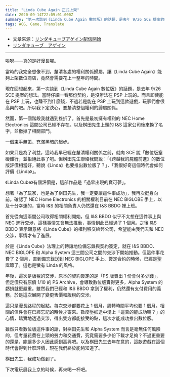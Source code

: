 ```yaml
---
title: "Linda Cube Again 正式上架"
date: 2020-09-14T22:09:01.000Z
summary: "第一次談到《Linda Cube Again 數位版》的話題，是去年 9/26 SCE 提案的想法。當時仔細一看那份契約，是沒辦法在 PSP 上玩的。而且即使能在 PSP 上玩，也賺不到什麼錢，不過若是能在 PSP 上玩到這款遊戲，玩家們會很高興的吧。所以我下定決心，要釐清整個權利的歸屬關係。"
tags: ACG, Game, Translate
---
```


- 文章來源：[リンダキューブアゲイン配信開始](http://www.alfasystem.net/a_m/diary.cgi?date=20080911)
- [リンダキューブ　アゲイン](https://www.jp.playstation.com/software/title/jp9000npji00040_000000000000000001.html)

---

唉呀——真的是好漫長哪。

當時的我完全想像不到，釐清各處的權利關係歸屬，讓《Linda Cube Again》能夠上架數位商店，竟然會需要花上一整年的時間。

現在回想起來，第一次談到《Linda Cube Again 數位版》的話題，是去年 9/26 SCE 提案的想法。當時仔細一看那份契約，是沒辦法在 PSP 上玩的。而且即使能在 PSP 上玩，也賺不到什麼錢，不過若是能在 PSP 上玩到這款遊戲，玩家們會很高興的吧。所以我下定決心，要釐清整個權利的歸屬關係。

然而，第一個階段我就遇到挫折了。首先是最初擁有權利的 NEC Home Electronics 這間公司已經不存在。以及桝田先生上頭的 I&S 這家公司後來換了名字，並撤掉了相關部門。

一個束手無策、充滿黑暗的起步。

如果只是為了利益，這時我早已經在釐清權利關係之前，就向 SCE 說「數位版窒礙難行」並拒絕此事了吧。但桝田先生聯絡我問說：「《跨越我的屍體前進》的數位版評價相當好，聽說《Linda》也要推出數位版了？」、「我很好奇這個時代會如何評價《Linda》」。

《Linda Cube》有個評價是，這部作品是「過早出現的寶可夢」。

想著「為了玩家，也是為了桝田先生，我一定要讓這件事成功」，我再次挺身向前。確認了 NEC Home Electronics 的相關權利目前在 NEC BIGLOBE 手上，以及十分幸運的，當時 I&S 的相關負責人仍然還在 I&S BBDO 裡上班。

首先從向這兩間公司取得相關權利開始，但 I&S BBDO 似乎不太想在這件事上與 NEC 進行交涉，這樣事情又會無法推動，事情到此已經過了 1 個月。之後 I&S BBDO 表示願意將《Linda Cube》的權利移交給弊公司，希望能由我們去和 NEC 交涉，事情才有了進展。

於是《Linda Cube》法理上的轉讓地位備忘錄與契約簽定，就在 I&S BBDO、NEC BIGLOPE 和 Alpha System 這三間公司之間的交涉下開始推動。但這件事花費了 2 個月，直到備忘錄送到 NEC BIGLOPE 手上、簽定合約的時候，已經是聖誕節了。這也是蠻有 Linda 的風格。

年後，這次是版稅的交涉，原本的契約簽定的是「PS 版賣出 1 份會付多少錢」，但定價只有原價 1/10 的 PS Archive，會導致數位版賣得更多，Alpha System 的虧損就更嚴重。雖然我們已經和 I&S BBDO 拿到了權利，仍然還有支付費用的義務，於是這次展開了變更售價和版稅的交涉。

這只是漫長路程的起點。每次交涉都要花上 1 個月，周轉時間平均也要 1 個月。相關的信件會在已經忘記的時候才寄來。數度壓抑途中湧上「這真的能成功嗎？」的心情，踏實地透過交涉，得出雙方都能接受的點，這次才能成功推出數位版。

雖然只看數位版這件事的話，對桝田先生和 Alpha System 而言是毫無任何風險的，但考量花費在上頭的勞力和交通費，究竟需要多少份下載才足夠？不過更重要的還是，能讓多少人因此感到高興吧。以及桝田先生去年在意的，這款遊戲在這個時代會得到什麼評價，現在我們終於能夠知道了。

桝田先生，我成功做到了。

下次電玩展我上京的時候，再來喝一杯吧。
